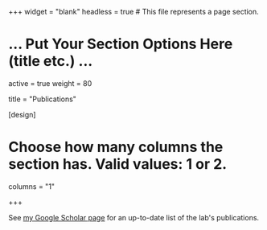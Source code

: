 +++
widget = "blank"
headless = true  # This file represents a page section.

# ... Put Your Section Options Here (title etc.) ...
active = true
weight = 80

title = "Publications"

[design]
  # Choose how many columns the section has. Valid values: 1 or 2.
  columns = "1"
  
+++

See [my Google Scholar page](https://scholar.google.com/citations?user=GbE4S4gAAAAJ) for an up-to-date list of the lab's publications.
